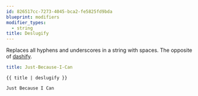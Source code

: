 ```yaml
---
id: 826517cc-7273-4045-bca2-fe5825fd9bda
blueprint: modifiers
modifier_types:
  - string
title: Deslugify
---
```

Replaces all hyphens and underscores in a string with spaces. The opposite of [dashify](#dashify).

```yaml
title: Just-Because-I-Can
```

```
{{ title | deslugify }}
```

```html
Just Because I Can
```
